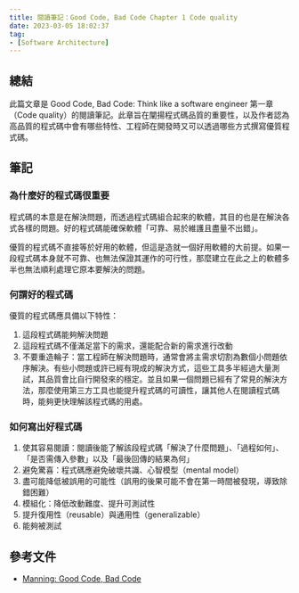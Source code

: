 ```yaml
---
title: 閱讀筆記：Good Code, Bad Code Chapter 1 Code quality
date: 2023-03-05 18:02:37
tag:
- [Software Architecture]
---
```


## 總結

此篇文章是 Good Code, Bad Code: Think like a software engineer 第一章（Code quality）的閱讀筆記。此章旨在闡揚程式碼品質的重要性，以及作者認為高品質的程式碼中會有哪些特性、工程師在開發時又可以透過哪些方式撰寫優質程式碼。

## 筆記

### 為什麼好的程式碼很重要

程式碼的本意是在解決問題，而透過程式碼組合起來的軟體，其目的也是在解決各式各樣的問題。好的程式碼能確保軟體「可靠、易於維護且盡量不出錯」。

優質的程式碼不直接等於好用的軟體，但這是造就一個好用軟體的大前提。如果一段程式碼本身就不可靠、也無法保證其運作的可行性，那麼建立在此之上的軟體多半也無法順利處理它原本要解決的問題。

### 何謂好的程式碼

優質的程式碼應具備以下特性：

1. 這段程式碼能夠解決問題
2. 這段程式碼不僅滿足當下的需求，還能配合新的需求進行改動
3. 不要重造輪子：當工程師在解決問題時，通常會將主需求切割為數個小問題依序解決。有些小問題或許已經有現成的解決方式，這些工具多半經過大量測試，其品質會比自行開發來的穩定。並且如果一個問題已經有了常見的解決方法，那麼使用第三方工具也能提升程式碼的可讀性，讓其他人在閱讀程式碼時，能夠更快理解該程式碼的用處。

### 如何寫出好程式碼

1. 使其容易閱讀：閱讀後能了解該段程式碼「解決了什麼問題」、「過程如何」、「是否需傳入參數」以及「最後回傳的結果為何」
2. 避免驚喜：程式碼應避免破壞共識、心智模型（mental model）
3. 盡可能降低被誤用的可能性（誤用的後果可能不會在第一時間被發現，導致除錯困難）
4. 模組化：降低改動難度、提升可測試性
5. 提升復用性（reusable）與通用性（generalizable）
6. 能夠被測試

## 參考文件

- [Manning: Good Code, Bad Code](https://www.manning.com/books/good-code-bad-code)
